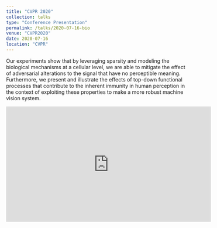 ```yaml
---
title: "CVPR 2020"
collection: talks
type: "Conference Presentation"
permalink: /talks/2020-07-16-bio
venue: "CVPR2020"
date: 2020-07-16
location: "CVPR"
---
```

Our experiments show that by leveraging sparsity and modeling the biological mechanisms at a cellular level, we are able to mitigate the effect of adversarial alterations to the signal that have no perceptible meaning. Furthermore, we present and illustrate the effects of top-down functional processes that contribute to the inherent immunity in human perception in the context of exploiting these properties to make a more robust machine vision system.
<iframe width="560" height="315" src="https://www.youtube.com/embed/9epduYisWTE" frameborder="0" allow="accelerometer; autoplay; clipboard-write; encrypted-media; gyroscope; picture-in-picture" allowfullscreen></iframe>
